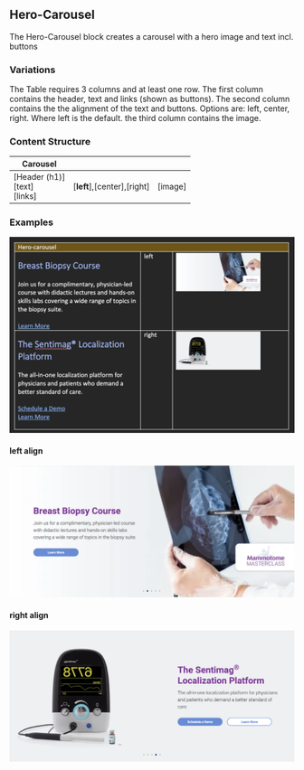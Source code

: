 ## Hero-Carousel

The Hero-Carousel block creates a carousel with a hero image and text incl. buttons

### Variations

The Table requires 3 columns and at least one row. 
The first column contains the header, text and links (shown as buttons).
The second column contains the the alignment of the text and buttons. Options are: left, center, right. Where left is the default.
the third column contains the image.


### Content Structure

| Carousel                           |                         |         |
|------------------------------------|-------------------------|---------|
| [Header (h1)]<br>[text]<br>[links] | [**left**],[center],[right] | [image] |

### Examples

![hero-carousel-example.png](../assets/hero-carousel-table-example.png)

#### left align
![hero-carousel-example.png](../assets/hero-carousel-1-example.png)

#### right align
![hero-carousel-example.png](../assets/hero-carousel-2-example.png)


